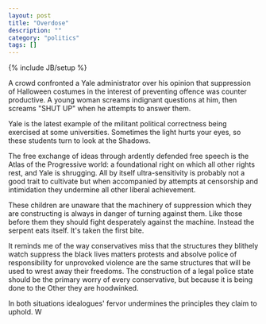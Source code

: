```yaml
---
layout: post
title: "Overdose"
description: ""
category: "politics"
tags: []
---
```

{% include JB/setup %}

A crowd confronted a Yale administrator over his opinion that suppression of Halloween costumes in the interest of preventing offence was counter productive.
A young woman screams indignant questions at him, then screams "SHUT UP" when he attempts to answer them.

Yale is the latest example of the militant political correctness being exercised at some universities.
Sometimes the light hurts your eyes, so these students turn to look at the Shadows.

The free exchange of ideas through ardently defended free speech is the Atlas of the Progressive world: a foundational right on which all other rights rest, and Yale is shrugging.
All by itself ultra-sensitivity is probably not a good trait to cultivate but when accompanied by attempts at censorship and intimidation they undermine all other liberal achievement.

These children are unaware that the machinery of suppression which they are constructing is always in danger of turning against them.
Like those before them they should fight desperately against the machine.
Instead the serpent eats itself. It's taken the first bite.

It reminds me of the way conservatives miss that the structures they blithely watch suppress the black lives matters protests and absolve police of responsibility for unprovoked violence are the same structures that will be used to wrest away their freedoms.
The construction of a legal police state should be the primary worry of every conservative, but because it is being done to the Other they are hoodwinked.

In both situations idealogues' fervor undermines the principles they claim to uphold.
W
